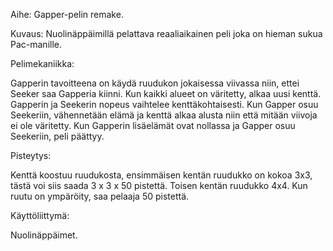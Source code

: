﻿Aihe: Gapper-pelin remake.

Kuvaus: Nuolinäppäimillä pelattava reaaliaikainen peli joka on hieman sukua Pac-manille.

Pelimekaniikka:

Gapperin tavoitteena on käydä ruudukon jokaisessa viivassa niin, ettei Seeker saa Gapperia kiinni. Kun kaikki alueet on väritetty, alkaa uusi kenttä. Gapperin ja Seekerin nopeus vaihtelee kenttäkohtaisesti. 
Kun Gapper osuu Seekeriin, vähennetään elämä ja kenttä alkaa alusta niin että mitään viivoja ei ole väritetty.
Kun Gapperin lisäelämät ovat nollassa ja Gapper osuu Seekeriin, peli päättyy.

Pisteytys: 

Kenttä koostuu ruudukosta, ensimmäisen kentän ruudukko on kokoa 3x3, tästä voi siis saada 3 x 3 x 50 pistettä.
Toisen kentän ruudukko 4x4. Kun ruutu on ympäröity, saa pelaaja 50 pistettä.

Käyttöliittymä:

Nuolinäppäimet.
